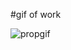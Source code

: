 #gif of work

![propgif](https://user-images.githubusercontent.com/69764718/213458819-5d602354-a7a2-4a42-830b-56956625f259.gif)
